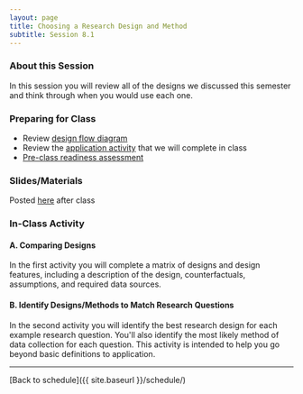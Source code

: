 ```yaml
---
layout: page
title: Choosing a Research Design and Method
subtitle: Session 8.1
---
```


### About this Session

In this session you will review all of the designs we discussed this semester and think through when you would use each one.

### Preparing for Class

* Review [design flow diagram](https://drive.google.com/file/d/0Bxn_jkXZ1lxuWkhFcTUzdWVkZ0E/view?usp=sharing)
* Review the [application activity](https://drive.google.com/open?id=1VFOhVSzHFO7uFHaK1-uz2WaOgH17wvr7) that we will complete in class
* [Pre-class readiness assessment](https://docs.google.com/spreadsheets/d/1FkE2xrVPej8o07Kgd9mNEK0vovv8EzJfVoAjUOO_gy0/edit?usp=sharing)

### Slides/Materials

Posted [here](https://drive.google.com/drive/folders/0Bxn_jkXZ1lxuVklQakF4MjZGSDQ?usp=sharing) after class

### In-Class Activity

#### A. Comparing Designs

In the first activity you will complete a matrix of designs and design features, including a description of the design, counterfactuals, assumptions, and required data sources.

#### B. Identify Designs/Methods to Match Research Questions

In the second activity you will identify the best research design for each example research question. You'll also identify the most likely method of data collection for each question. This activity is intended to help you go beyond basic definitions to application. 

* * *

[Back to schedule]({{ site.baseurl }}/schedule/)